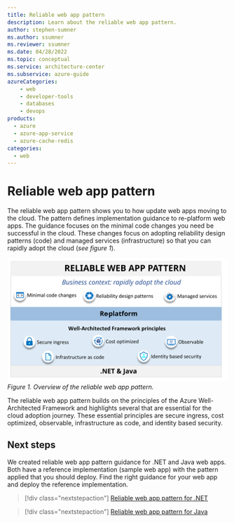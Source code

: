 ```yaml
---
title: Reliable web app pattern
description: Learn about the reliable web app pattern.
author: stephen-sumner    
ms.author: ssumner
ms.reviewer: ssumner
ms.date: 04/28/2022
ms.topic: conceptual
ms.service: architecture-center
ms.subservice: azure-guide
azureCategories:
    - web
    - developer-tools
    - databases
    - devops
products:
  - azure
  - azure-app-service
  - azure-cache-redis
categories:
  - web
---
```


# Reliable web app pattern

The reliable web app pattern shows you to how update web apps moving to the cloud. The pattern defines implementation guidance to re-platform web apps. The guidance focuses on the minimal code changes you need be successful in the cloud. These changes focus on adopting reliability design patterns (code) and managed services (infrastructure) so that you can rapidly adopt the cloud (*see figure 1*).

[![Diagram showing the principles of the reliable web app pattern](images/reliable-web-app-overview.svg)](images/reliable-web-app-overview.svg)
*Figure 1. Overview of the reliable web app pattern.*

The reliable web app pattern builds on the principles of the Azure Well-Architected Framework and highlights several that are essential for the cloud adoption journey. These essential principles are secure ingress, cost optimized, observable, infrastructure as code, and identity based security.

## Next steps

We created reliable web app pattern guidance for .NET and Java web apps. Both have a reference implementation (sample web app) with the pattern applied that you should deploy. Find the right guidance for your web app and deploy the reference implementation.

>[!div class="nextstepaction"]
>[Reliable web app pattern for .NET](./dotnet/plan-implementation.yml)

>[!div class="nextstepaction"]
>[Reliable web app pattern for Java](./java/plan-implementation.yml)
